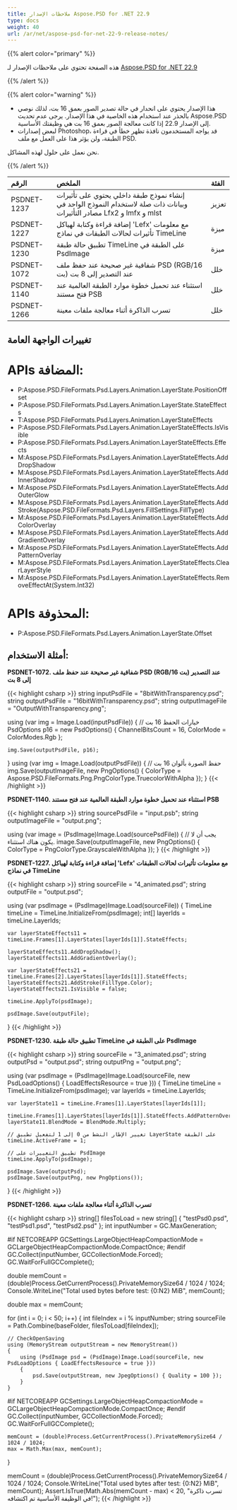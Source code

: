 ```yaml
---
title: ملاحظات الإصدار Aspose.PSD for .NET 22.9
type: docs
weight: 40
url: /ar/net/aspose-psd-for-net-22-9-release-notes/
---
```


{{% alert color="primary" %}}

هذه الصفحة تحتوي على ملاحظات الإصدار لـ [Aspose.PSD for .NET 22.9](https://www.nuget.org/packages/Aspose.PSD/)

{{% /alert %}}


{{% alert color="warning" %}}

- هذا الإصدار يحتوي على انحدار في حالة تصدير الصور بعمق 16 بت، لذلك نوصي بالحذر عند استخدام هذه الخاصية في هذا الإصدار. يرجى عدم تحديث Aspose.PSD إلى الإصدار 22.9 إذا كانت معالجة الصور بعمق 16 بت هي وظيفتك الأساسية.
- لبعض إصدارات Photoshop، قد يواجه المستخدمون نافذة تظهر خطأ في قراءة الطبقة، ولن يؤثر هذا على العمل مع ملف PSD.

نحن نعمل على حلول لهذه المشاكل.

{{% /alert %}}


|**الرقم**|**الملخص**|**الفئة**|
| :- | :- | :- |
|PSDNET-1237|إنشاء نموذج طبقة داخلي يحتوي على تأثيرات وبيانات ذات صلة لاستخدام النموذج الواحد في مصادر التأثيرات Lfx2 و lmfx و mlst|تعزيز|
|PSDNET-1227|إضافة قراءة وكتابة لهياكل 'Lefx' مع معلومات تأثيرات لحالات الطبقات في نماذج TimeLine|ميزة|
|PSDNET-1230|تطبيق حالة طبقة TimeLine على الطبقة في PsdImage|ميزة|
|PSDNET-1072|شفافية غير صحيحة عند حفظ ملف PSD (RGB/16 بت) عند التصدير إلى 8 بت|خلل|
|PSDNET-1140|استثناء عند تحميل خطوة موارد الطبقة العالمية عند فتح مستند PSB|خلل|
|PSDNET-1266|تسرب الذاكرة أثناء معالجة ملفات معينة|خلل|


## **تغييرات الواجهة العامة**
# **APIs المضافة:**
- P:Aspose.PSD.FileFormats.Psd.Layers.Animation.LayerState.PositionOffset
- P:Aspose.PSD.FileFormats.Psd.Layers.Animation.LayerState.StateEffects
- T:Aspose.PSD.FileFormats.Psd.Layers.Animation.LayerStateEffects
- P:Aspose.PSD.FileFormats.Psd.Layers.Animation.LayerStateEffects.IsVisible
- P:Aspose.PSD.FileFormats.Psd.Layers.Animation.LayerStateEffects.Effects
- M:Aspose.PSD.FileFormats.Psd.Layers.Animation.LayerStateEffects.AddDropShadow
- M:Aspose.PSD.FileFormats.Psd.Layers.Animation.LayerStateEffects.AddInnerShadow
- M:Aspose.PSD.FileFormats.Psd.Layers.Animation.LayerStateEffects.AddOuterGlow
- M:Aspose.PSD.FileFormats.Psd.Layers.Animation.LayerStateEffects.AddStroke(Aspose.PSD.FileFormats.Psd.Layers.FillSettings.FillType)
- M:Aspose.PSD.FileFormats.Psd.Layers.Animation.LayerStateEffects.AddColorOverlay
- M:Aspose.PSD.FileFormats.Psd.Layers.Animation.LayerStateEffects.AddGradientOverlay
- M:Aspose.PSD.FileFormats.Psd.Layers.Animation.LayerStateEffects.AddPatternOverlay
- M:Aspose.PSD.FileFormats.Psd.Layers.Animation.LayerStateEffects.ClearLayerStyle
- M:Aspose.PSD.FileFormats.Psd.Layers.Animation.LayerStateEffects.RemoveEffectAt(System.Int32)


# **APIs المحذوفة:**
- P:Aspose.PSD.FileFormats.Psd.Layers.Animation.LayerState.Offset


## **أمثلة الاستخدام:**

**PSDNET-1072. شفافية غير صحيحة عند حفظ ملف PSD (RGB/16 بت) عند التصدير إلى 8 بت**

{{< highlight csharp >}}
string inputPsdFile    = "8bitWithTransparency.psd";
string outputPsdFile   = "16bitWithTransparency.psd";
string outputImageFile = "OutputWithTransparency.png";

using (var img = Image.Load(inputPsdFile))
{
    // خيارات الحفظ 16 بت
    PsdOptions p16 = new PsdOptions() { ChannelBitsCount = 16, ColorMode = ColorModes.Rgb };

    img.Save(outputPsdFile, p16);
}
using (var img = Image.Load(outputPsdFile))
{
    // حفظ الصورة بألوان 16 بت
    img.Save(outputImageFile, new PngOptions() { ColorType = Aspose.PSD.FileFormats.Png.PngColorType.TruecolorWithAlpha });
}
{{< /highlight >}}

**PSDNET-1140. استثناء عند تحميل خطوة موارد الطبقة العالمية عند فتح مستند PSB**

{{< highlight csharp >}}
string sourcePsdFile = "input.psb";
string outputImageFile = "output.png";

using (var image = (PsdImage)Image.Load(sourcePsdFile))
{
    // يجب أن لا يكون هناك استثناء.
    image.Save(outputImageFile, new PngOptions() { ColorType = PngColorType.GrayscaleWithAlpha });
}
{{< /highlight >}}

**PSDNET-1227. إضافة قراءة وكتابة لهياكل 'Lefx' مع معلومات تأثيرات لحالات الطبقات في نماذج TimeLine**

{{< highlight csharp >}}
string sourceFile = "4_animated.psd";
string outputFile = "output.psd";

using (var psdImage = (PsdImage)Image.Load(sourceFile))
{
    TimeLine timeLine = TimeLine.InitializeFrom(psdImage);
    int[] layerIds = timeLine.LayerIds;

    var layerStateEffects11 = timeLine.Frames[1].LayerStates[layerIds[1]].StateEffects;

    layerStateEffects11.AddDropShadow();
    layerStateEffects11.AddGradientOverlay();

    var layerStateEffects21 = timeLine.Frames[2].LayerStates[layerIds[1]].StateEffects;
    layerStateEffects21.AddStroke(FillType.Color);
    layerStateEffects21.IsVisible = false;

    timeLine.ApplyTo(psdImage);

    psdImage.Save(outputFile);
}
{{< /highlight >}}

**PSDNET-1230. تطبيق حالة طبقة TimeLine على الطبقة في PsdImage**

{{< highlight csharp >}}
string sourceFile = "3_animated.psd";
string outputPsd = "output.psd";
string outputPng = "output.png";

using (var psdImage = (PsdImage)Image.Load(sourceFile, new PsdLoadOptions() { LoadEffectsResource = true }))
{
    TimeLine timeLine = TimeLine.InitializeFrom(psdImage);
    var layerIds = timeLine.LayerIds;

    var layerState11 = timeLine.Frames[1].LayerStates[layerIds[1]];

    timeLine.Frames[1].LayerStates[layerIds[1]].StateEffects.AddPatternOverlay();
    layerState11.BlendMode = BlendMode.Multiply;

    // تغيير الإطار النشط من 0 إلى 1 لتفعيل تطبيق LayerState على الطبقة
    timeLine.ActiveFrame = 1;

    // تطبيق التغييرات على PsdImage
    timeLine.ApplyTo(psdImage);

    psdImage.Save(outputPsd);
    psdImage.Save(outputPng, new PngOptions());
}
{{< /highlight >}}

**PSDNET-1266. تسرب الذاكرة أثناء معالجة ملفات معينة**

{{< highlight csharp >}}
string[] filesToLoad = new string[] { "testPsd0.psd", "testPsd1.psd", "testPsd2.psd" };
int inputNumber = GC.MaxGeneration;

#if NETCOREAPP
GCSettings.LargeObjectHeapCompactionMode = GCLargeObjectHeapCompactionMode.CompactOnce;
#endif
GC.Collect(inputNumber, GCCollectionMode.Forced);
GC.WaitForFullGCComplete();

double memCount = (double)Process.GetCurrentProcess().PrivateMemorySize64 / 1024 / 1024;
Console.WriteLine("Total used bytes before test: {0:N2} MiB", memCount);

double max = memCount;

for (int i = 0; i < 50; i++)
{
    int fileIndex = i % inputNumber;
    string sourceFile = Path.Combine(baseFolder, filesToLoad[fileIndex]);

    // CheckOpenSaving
    using (MemoryStream outputStream = new MemoryStream())
    {
        using (PsdImage psd = (PsdImage)Image.Load(sourceFile, new PsdLoadOptions { LoadEffectsResource = true }))
        {
            psd.Save(outputStream, new JpegOptions() { Quality = 100 });
        }
    }

#if NETCOREAPP
    GCSettings.LargeObjectHeapCompactionMode = GCLargeObjectHeapCompactionMode.CompactOnce;
#endif
    GC.Collect(inputNumber, GCCollectionMode.Forced);
    GC.WaitForFullGCComplete();

    memCount = (double)Process.GetCurrentProcess().PrivateMemorySize64 / 1024 / 1024;
    max = Math.Max(max, memCount);
}

memCount = (double)Process.GetCurrentProcess().PrivateMemorySize64 / 1024 / 1024;
Console.WriteLine("Total used bytes after test: {0:N2} MiB", memCount);
Assert.IsTrue(Math.Abs(memCount - max) < 20, "تسرب ذاكرة في الوظيفة الأساسية تم اكتشافه!");
{{< /highlight >}}